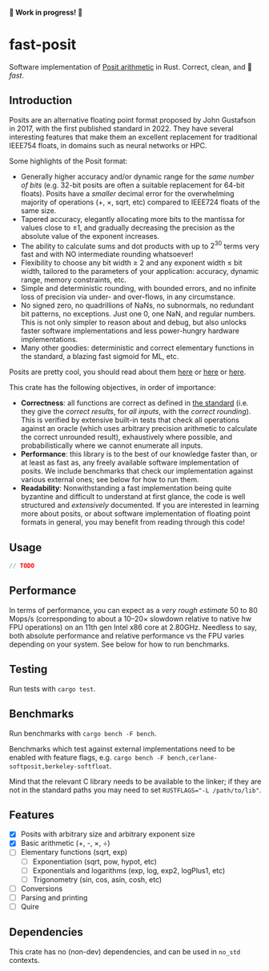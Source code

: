 **🚧 Work in progress! 🚧**

# fast-posit

Software implementation of [Posit arithmetic](https://posithub.org/docs/Posits4.pdf) in Rust.
Correct, clean, and 🚀 *fast*.

## Introduction

Posits are an alternative floating point format proposed by John Gustafson in 2017, with the first
published standard in 2022. They have several interesting features that make them an excellent
replacement for traditional IEEE754 floats, in domains such as neural networks or HPC.

Some highlights of the Posit format:

- Generally higher accuracy and/or dynamic range for the *same number of bits* (e.g. 32-bit posits
  are often a suitable replacement for 64-bit floats). Posits have a *smaller* decimal error for
  the overwhelming majority of operations (+, ×, sqrt, etc) compared to IEEE724 floats of the
  same size.
- Tapered accuracy, elegantly allocating more bits to the mantissa for values close to ±1,
  and gradually decreasing the precision as the absolute value of the exponent increases.
- The ability to calculate sums and dot products with up to $2^{30}$ terms very fast and with NO
  intermediate rounding whatsoever!
- Flexibility to choose any bit width ≥ 2 and any exponent width ≤ bit width, tailored to the
  parameters of your application: accuracy, dynamic range, memory constraints, etc.
- Simple and deterministic rounding, with bounded errors, and no infinite loss of precision via
  under- and over-flows, in any circumstance.
- No signed zero, no quadrillions of NaNs, no subnormals, no redundant bit patterns, no exceptions.
  Just one 0, one NaN, and regular numbers. This is not only simpler to reason about and debug,
  but also unlocks faster software implementations and less power-hungry hardware
  implementations.
- Many other goodies: deterministic and correct elementary functions in the standard, a blazing
  fast sigmoid for ML, etc.

Posits are pretty cool, you should read about them [here](https://posithub.org/docs/Posits4.pdf) or
[here](https://posithub.org/docs/posit_standard-2.pdf) or
[here](https://groups.google.com/g/unum-computing).

This crate has the following objectives, in order of importance:

- **Correctness**: all functions are correct as defined in [the standard] (i.e. they give
  the *correct results*, for *all inputs*, with the *correct rounding*). This is verified by
  extensive built-in tests that check all operations against an oracle (which uses arbitrary
  precision arithmetic to calculate the correct unrounded result), exhaustively where possible,
  and probabilistically where we cannot enumerate all inputs.
- **Performance**: this library is to the best of our knowledge faster than, or at least as fast
  as, any freely available software implementation of posits. We include benchmarks that check our
  implementation against various external ones; see below for how to run them.
- **Readability**: Nonwithstanding a fast implementation being quite byzantine and difficult to
  understand at first glance, the code is well structured and *extensively* documented. If you are
  interested in learning more about posits, or about software implementation of floating point
  formats in general, you may benefit from reading through this code!

## Usage

```rust
// TODO
```

## Performance

In terms of performance, you can expect as a *very rough estimate* 50 to 80 Mops/s (corresponding
to about a 10–20× slowdown relative to native hw FPU operations) on an 11th gen Intel x86 core at
2.80GHz. Needless to say, both absolute performance and relative performance vs the FPU varies
depending on your system. See below for how to run benchmarks.

## Testing

Run tests with `cargo test`.

## Benchmarks

Run benchmarks with `cargo bench -F bench`.

Benchmarks which test against external implementations need to be enabled with feature flags, e.g.
`cargo bench -F bench,cerlane-softposit,berkeley-softfloat`.

Mind that the relevant C library needs to be available to the linker; if they are not in the
standard paths you may need to set `RUSTFLAGS="-L /path/to/lib"`.

## Features

- [x] Posits with arbitrary size and arbitrary exponent size
- [x] Basic arithmetic (+, -, ×, ÷)
- [ ] Elementary functions (sqrt, exp)
  - [ ] Exponentiation (sqrt, pow, hypot, etc)
  - [ ] Exponentials and logarithms (exp, log, exp2, logPlus1, etc)
  - [ ] Trigonometry (sin, cos, asin, cosh, etc)
- [ ] Conversions
- [ ] Parsing and printing
- [ ] Quire

## Dependencies

This crate has no (non-dev) dependencies, and can be used in `no_std` contexts.

[the standard]: https://posithub.org/docs/posit_standard-2.pdf
